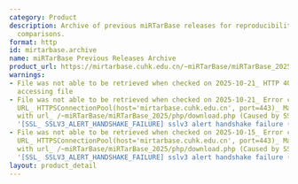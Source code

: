 ```yaml
---
category: Product
description: Archive of previous miRTarBase releases for reproducibility and historical
  comparisons.
format: http
id: mirtarbase.archive
name: miRTarBase Previous Releases Archive
product_url: https://mirtarbase.cuhk.edu.cn/~miRTarBase/miRTarBase_2025/php/download.php
warnings:
- File was not able to be retrieved when checked on 2025-10-21_ HTTP 403 error when
  accessing file
- File was not able to be retrieved when checked on 2025-10-21_ Error connecting to
  URL_ HTTPSConnectionPool(host='mirtarbase.cuhk.edu.cn', port=443)_ Max retries exceeded
  with url_ /~miRTarBase/miRTarBase_2025/php/download.php (Caused by SSLError(SSLError(1,
  '[SSL_ SSLV3_ALERT_HANDSHAKE_FAILURE] sslv3 alert handshake failure (_ssl.c_1017)')))
- File was not able to be retrieved when checked on 2025-10-15_ Error connecting to
  URL_ HTTPSConnectionPool(host='mirtarbase.cuhk.edu.cn', port=443)_ Max retries exceeded
  with url_ /~miRTarBase/miRTarBase_2025/php/download.php (Caused by SSLError(SSLError(1,
  '[SSL_ SSLV3_ALERT_HANDSHAKE_FAILURE] sslv3 alert handshake failure (_ssl.c_1017)')))
layout: product_detail
---
```

